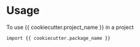 # Usage

To use {{ cookiecutter.project_name }} in a project

```
import {{ cookiecutter.package_name }}
```